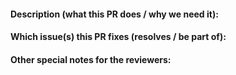 <!--
🎉 Thanks for sending a pull request to Kratos! Here are some tips for you:

1. If this is your first time contributing to Kratos, please read our contribution guide: https://go-kratos.dev/en/docs/community/contribution/
2. Ensure you have added or ran the appropriate tests and lint for your PR, please use `make lint` and `make test` before filing your PR, use `make clean` to tidy your go mod.
3. If the PR is unfinished, you may need to mark it as a WIP(Work In Progress) PR or draft PR
4. Please use a semantic commits format title, such as `<type>[optional scope]: <description>`, see: https://go-kratos.dev/docs/community/contribution#type
5. at the same time, please note that similar work should be submitted in one PR as far as possible to reduce the workload of reviewers. Do not split a work into multiple PR unless it should.
-->

<!--
🎉 感谢您向 Kratos 发送 PR 请求！以下是一些提示：
如果这是你第一次为 Kratos 贡献，请阅读我们的贡献指南：https://go-kratos.dev/en/docs/community/contribution/
2、确保您已经为您的 PR 添加或运行了适当的测试和lint，请在提交PR之前使用“make lint”和“make test”，使用“make clean”整理您的 go.mod。
3、如果 PR 未完成，您可能需要将其标记为 WIP（在制品）PR 或 draft PR
4、请使用语义提交格式标题，如“<类型>[可选范围]：<说明>`，请参阅：https://go-kratos.dev/docs/community/contribution#type
5. 同时请注意，同类的工作请尽量在一个PR中提交，以减轻 review 者的工作负担，不要把一项工作拆分成很多个PR，除非它应该这样做。
-->


#### Description (what this PR does / why we need it):
<!--
* The description should include the motivation for this PR or contrast this with previous behavior
-->


#### Which issue(s) this PR fixes (resolves / be part of):
<!--
* Automatically closes linked issue when PR is merged.
* If your PR is not fully resolved the issue, please use `part of #<issue number>` instead.

Usage: `fixes/resolves #<issue number>`, or `fixes/resolves (paste link of issue)`.
-->


#### Other special notes for the reviewers:
<!--
* Somethings that need extra attention for the reviewers
* Some additional notes, TODO list, etc.
-->
